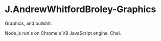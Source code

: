 # J.AndrewWhitfordBroley-Graphics
Graphics, and bullshit. 

Node.js run's on Chrome's V8 JavaScript engine.  Chel.
